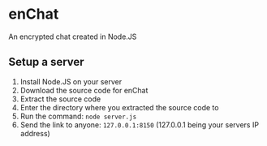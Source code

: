 # enChat
An encrypted chat created in Node.JS

## Setup a server
1. Install Node.JS on your server
2. Download the source code for enChat
3. Extract the source code
4. Enter the directory where you extracted the source code to
5. Run the command: `node server.js`
6. Send the link to anyone: `127.0.0.1:8150` (127.0.0.1 being your servers IP address)
